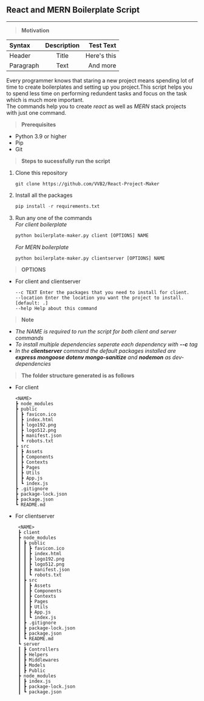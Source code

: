 ## **React and MERN Boilerplate Script**
---

> **Motivation** <br />

| Syntax      | Description | Test Text     |
| :---        |    :----:   |          ---: |
| Header      | Title       | Here's this   |
| Paragraph   | Text        | And more      |
Every programmer knows that staring a new project means spending lot of time to create boilerplates and setting up you project.This script helps you to spend less time on performing redundent tasks and focus on the task which is much more important. <br>
The commands help you to create *react* as well as *MERN* stack projects with just one command.

> **Prerequisites**  
- Python 3.9 or higher
- Pip  
- Git

> **Steps to sucessfully run the script**  
1. Clone this repository <br />
    ```git
    git clone https://github.com/VVB2/React-Project-Maker
    ```

2. Install all the packages <br />
    ```python
    pip install -r requirements.txt
    ```

3. Run any one of the commands <br />
   *For client boilerplate*
    ```python
    python boilerplate-maker.py client [OPTIONS] NAME
    ``` 

    *For MERN boilerplate*
    ```python
    python boilerplate-maker.py clientserver [OPTIONS] NAME
    ```

> **OPTIONS**
- For client and clientserver
    ```
    --c TEXT Enter the packages that you need to install for client.
    --location Enter the location you want the project to install. [default: .]
    --help Help about this command
    ```

> **Note** <br />
- *The NAME is required to run the script for both client and server commands* 
- *To install multiple dependencies seperate each dependency with **--c** tag*
- *In the **clientserver** command the default packages installed are **express mongoose dotenv mongo-sanitize** and **nodemon** as dev-dependencies*

> **The folder structure generated is as follows**
- For client
    ```
    <NAME>
    ┣ node_modules
    ┣ public
    ┃ ┣ favicon.ico
    ┃ ┣ index.html
    ┃ ┣ logo192.png
    ┃ ┣ logo512.png
    ┃ ┣ manifest.json
    ┃ ┗ robots.txt
    ┣ src
    ┃ ┣ Assets
    ┃ ┣ Components
    ┃ ┣ Contexts
    ┃ ┣ Pages
    ┃ ┣ Utils
    ┃ ┣ App.js
    ┃ ┗ index.js
    ┣ .gitignore
    ┣ package-lock.json
    ┣ package.json
    ┗ README.md
    ```

- For clientserver
   ```
    <NAME>
    ┣ client
    ┣ node_modules
    ┃ ┣ public
    ┃ ┃ ┣ favicon.ico
    ┃ ┃ ┣ index.html
    ┃ ┃ ┣ logo192.png
    ┃ ┃ ┣ logo512.png
    ┃ ┃ ┣ manifest.json
    ┃ ┃ ┗ robots.txt
    ┃ ┣ src
    ┃ ┃ ┣ Assets
    ┃ ┃ ┣ Components
    ┃ ┃ ┣ Contexts
    ┃ ┃ ┣ Pages
    ┃ ┃ ┣ Utils
    ┃ ┃ ┣ App.js
    ┃ ┃ ┗ index.js
    ┃ ┣ .gitignore
    ┃ ┣ package-lock.json
    ┃ ┣ package.json
    ┃ ┗ README.md
    ┗ server
    ┃ ┣ Controllers
    ┃ ┣ Helpers
    ┃ ┣ Middlewares
    ┃ ┣ Models
    ┃ ┣ Public
    ┣ node_modules
    ┃ ┣ index.js
    ┃ ┣ package-lock.json
    ┃ ┗ package.json
   ```


